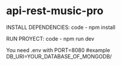# api-rest-music-pro

INSTALL DEPENDENCIES:
code - npm install

RUN PROYECT:
code - npm run dev

You need .env with 
PORT=8080 #example
DB_URI=YOUR_DATABASE_OF_MONGODB/
